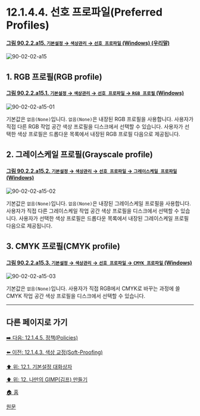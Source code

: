 # 12.1.4.4. 선호 프로파일(Preferred Profiles)

<a id="90-02-02-a15"></a>

#### [그림 90.2.2.a15. `기본설정` → `색상관리` → `선호 프로파일` (Windows) (우리말)](./90-02-02-color-management.md#90-02-02-a15)
![90-02-02-a15](https://github.com/wonder13662/gimp/assets/15767104/b370c353-0e9b-40b5-a1cf-2fcae3d39f09)

## 1. RGB 프로필(RGB profile)

<a id="90-02-02-a15-01"></a>

#### [그림 90.2.2.a15.1. `기본설정` → `색상관리` → `선호 프로파일` → `RGB 프로필` (Windows)](./90-02-02-color-management.md#90-02-02-a15-01#90-02-02-a15-01)
![90-02-02-a15-01](https://github.com/wonder13662/gimp/assets/15767104/fde60c96-821c-4e2b-95bf-144e4ca07cfb)

기본값은 `없음(None)`입니다. `없음(None)`은 내장된 RGB 프로필을 사용합니다. 사용자가 직접 다른 RGB 작업 공간 색상 프로필을 디스크에서 선택할 수 있습니다. 사용자가 선택한 색상 프로필은 드롭다운 목록에서 내장된 RGB 프로필 다음으로 제공됩니다.

## 2. 그레이스케일 프로필(Grayscale profile)

<a id="90-02-02-a15-02"></a>

#### [그림 90.2.2.a15.2. `기본설정` → `색상관리` → `선호 프로파일` → `그레이스케일 프로파일` (Windows)](./90-02-02-color-management.md#90-02-02-a15-02)
![90-02-02-a15-02](https://github.com/wonder13662/gimp/assets/15767104/2420f13f-c3e7-43ec-a396-d118786c31b8)

기본값은 `없음(None)`입니다. `없음(None)`은 내장된 그레이스케일 프로필을 사용합니다. 사용자가 직접 다른 그레이스케일 작업 공간 색상 프로필을 디스크에서 선택할 수 있습니다. 사용자가 선택한 색상 프로필은 드롭다운 목록에서 내장된 그레이스케일 프로필 다음으로 제공됩니다.

## 3. CMYK 프로필(CMYK profile)

<a id="90-02-02-a15-03"></a>

#### [그림 90.2.2.a15.3. `기본설정` → `색상관리` → `선호 프로파일` → `CMYK 프로파일` (Windows)](./90-02-02-color-management.md#90-02-02-a15-03)
![90-02-02-a15-03](https://github.com/wonder13662/gimp/assets/15767104/f89701cc-62f5-433a-bd3f-a4d6b2eab921)

기본값은 `없음(None)`입니다. 사용자가 직접 RGB에서 CMYK로 바꾸는 과정에 쓸 CMYK 작업 공간 색상 프로필을 디스크에서 선택할 수 있습니다.

***

## 다른 페이지로 가기

[➡️ 다음: 12.1.4.5. 정책(Policies)](./12-01-04-05-policies.md)

[⬅️ 이전: 12.1.4.3. 색상 교정(Soft-Proofing)](./12-01-04-03-soft_proofing.md)

[⬆️ 위: 12.1. 기본설정 대화상자](./12-01-00-preference-dialog.md)

[⬆️ 위: 12. 나만의 GIMP(김프) 만들기](./12-00-enrich-my-gimp.md)

[🏠 홈](./00-home.md)

[원문](https://docs.gimp.org/2.10/ko/gimp-pimping.html#gimp-prefs-color-management)
